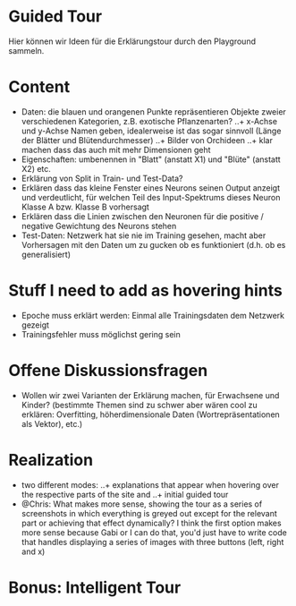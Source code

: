 # Guided Tour

Hier können wir Ideen für die Erklärungstour durch den Playground sammeln.

# Content

+ Daten: die blauen und orangenen Punkte repräsentieren Objekte zweier verschiedenen Kategorien, z.B. exotische Pflanzenarten?
..+ x-Achse und y-Achse Namen geben, idealerweise ist das sogar sinnvoll (Länge der Blätter und Blütendurchmesser)
..+ Bilder von Orchideen
..+ klar machen dass das auch mit mehr Dimensionen geht
+ Eigenschaften: umbenennen in "Blatt" (anstatt X1) und "Blüte" (anstatt X2) etc.
+ Erklärung von Split in Train- und Test-Data?
+ Erklären dass das kleine Fenster eines Neurons seinen Output anzeigt und verdeutlicht, für welchen Teil des Input-Spektrums dieses Neuron Klasse A bzw. Klasse B vorhersagt
+ Erklären dass die Linien zwischen den Neuronen für die positive / negative Gewichtung des Neurons stehen
+ Test-Daten: Netzwerk hat sie nie im Training gesehen, macht aber Vorhersagen mit den Daten um zu gucken ob es funktioniert (d.h. ob es generalisiert)

# Stuff I need to add as hovering hints
+ Epoche muss erklärt werden: Einmal alle Trainingsdaten dem Netzwerk gezeigt
+ Trainingsfehler muss möglichst gering sein


# Offene Diskussionsfragen
+ Wollen wir zwei Varianten der Erklärung machen, für Erwachsene und Kinder? (bestimmte Themen sind zu schwer aber wären cool zu erklären: Overfitting, höherdimensionale Daten (Wortrepräsentationen als Vektor), etc.)


# Realization
+ two different modes: 
..+ explanations that appear when hovering over the respective parts of the site and 
..+ initial guided tour
+ @Chris: What makes more sense, showing the tour as a series of screenshots in which everything is greyed out except for the relevant part or achieving that effect dynamically? I think the first option makes more sense because Gabi or I can do that, you'd just have to write code that handles displaying a series of images with three buttons (left, right and x)


# Bonus: Intelligent Tour